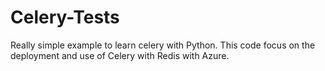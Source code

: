 # Celery-Tests

Really simple example to learn celery with Python. This code focus on the deployment and use of Celery with Redis with Azure. 
